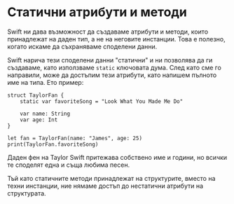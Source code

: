 # Статични атрибути и методи 

Swift ни дава възможност да създаваме атрибути и методи, които принадлежат на даден тип, а не на неговите инстанции. Това е полезно, когато искаме да съхраняваме споделени данни.  

Swift нарича тези споделени данни "статични" и ни позволява да ги създаваме, като използваме `static` ключовата дума. След като сме го направили, може да достъпим тези атрибути, като напишем пълното име на типа. Ето пример:

    struct TaylorFan {
        static var favoriteSong = "Look What You Made Me Do"

        var name: String
        var age: Int
    }

    let fan = TaylorFan(name: "James", age: 25)
    print(TaylorFan.favoriteSong)

Даден фен на Taylor Swift притежава собствено име и години, но всички те споделят една и съща любима песен.

Тъй като статичните методи принадлежат на структурите, вместо на техни инстанции, ние нямаме достъп до нестатични атрибути на структурата.
